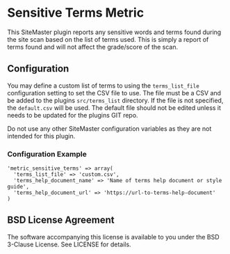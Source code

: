 # Sensitive Terms Metric
This SiteMaster plugin reports any sensitive words and terms found during the site scan based
on the list of terms used.  This is simply a report of terms found and will not
affect the grade/score of the scan.

## Configuration
You may define a custom list of terms to using the `terms_list_file` configuration setting to set the CSV file to use.
The file must be a CSV and be added to the plugins `src/terms_list` directory.  If the file is not specified, the
`default.csv` will be used.  The default file should not be edited unless it needs to be updated for the plugins GIT repo.

Do not use any other SiteMaster configuration variables as they are not intended for this plugin.
### Configuration Example
```
'metric_sensitive_terms' => array(
  'terms_list_file' => 'custom.csv',
  'terms_help_document_name' => 'Name of terms help document or style guide',
  'terms_help_document_url' => 'https://url-to-terms-help-document'
)
```
## BSD License Agreement

The software accompanying this license is available to you under the BSD 3-Clause License. See LICENSE for details.
